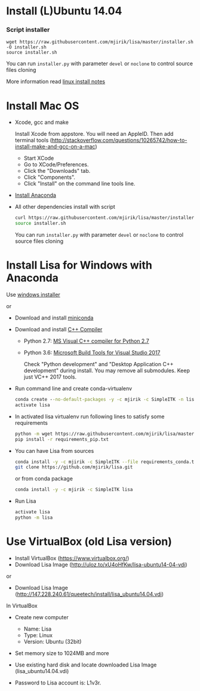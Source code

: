 Install (L)Ubuntu 14.04
=======================

### Script installer

    wget https://raw.githubusercontent.com/mjirik/lisa/master/installer.sh -O installer.sh
    source installer.sh
    

You can run `installer.py` with parameter `devel` or `noclone` to control source files cloning

More information read [linux install notes](https://github.com/mjirik/lisa/blob/master/install_linux.md)


Install Mac OS
==============

 * Xcode, gcc and make

    Install Xcode from appstore. You will need an AppleID.
    Then add terminal tools (http://stackoverflow.com/questions/10265742/how-to-install-make-and-gcc-on-a-mac)
    * Start XCode
    * Go to XCode/Preferences.
    * Click the "Downloads" tab.
    * Click "Components".
    * Click "Install" on the command line tools line.


 * [Install Anaconda](http://continuum.io/downloads)

 * All other dependencies install with script

    ```bash
    curl https://raw.githubusercontent.com/mjirik/lisa/master/installer.sh -o installer.sh
    source installer.sh
    ```

    You can run `installer.py` with parameter `devel` or `noclone` to control source files cloning
 
   

Install Lisa for Windows with Anaconda
=========

Use [windows installer](http://147.228.240.61/queetech/install/setup_lisa.exe)

or

* Download and install [miniconda](http://conda.pydata.org/miniconda.html)
* Download and install [C++ Compiler](https://wiki.python.org/moin/WindowsCompilers) 
    * Python 2.7: [MS Visual C++ compiler for Python 2.7](http://aka.ms/vcpython27)
    * Python 3.6: [Microsoft Build Tools for Visual Studio 2017](
    https://www.visualstudio.com/downloads/#build-tools-for-visual-studio-2017)
    
        Check "Python development" and "Desktop Application C++ development" during install. 
        You may remove all submodules. Keep just VC++ 2017 tools.
    
* Run command line and create conda-virtualenv
    ```bat
    conda create --no-default-packages -y -c mjirik -c SimpleITK -n lisa pip lisa
    activate lisa
    ```
    
* In activated lisa virtualenv run following lines to satisfy some requirements
    ```bash
    python -m wget https://raw.githubusercontent.com/mjirik/lisa/master/requirements_pip.txt
    pip install -r requirements_pip.txt
    ```

* You can have Lisa from sources 
    ```bash
    conda install -y -c mjirik -c SimpleITK --file requirements_conda.txt
    git clone https://github.com/mjirik/lisa.git
    ```   
        
    or from conda package
    ```bash
    conda install -y -c mjirik -c SimpleITK lisa
    ```
        

* Run Lisa
    
    ```bash
    activate lisa
    python -m lisa
    ```



Use VirtualBox (old Lisa version)
==============

* Install VirtualBox (https://www.virtualbox.org/)
* Download Lisa Image (http://uloz.to/xU4oHfKw/lisa-ubuntu14-04-vdi)

or 

* Download Lisa Image (http://147.228.240.61/queetech/install/lisa_ubuntu14.04.vdi)

In VirtualBox

* Create new computer

    * Name: Lisa
    * Type: Linux
    * Version: Ubuntu (32bit)
    
* Set memory size to 1024MB and more
* Use existing hard disk and locate downloaded Lisa Image (lisa_ubuntu14.04.vdi)
* Password to Lisa account is: L1v3r.


